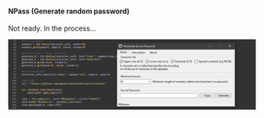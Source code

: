 #### NPass (Generate random password)
Not ready. In the process...

![Generate Secure Password](https://raw.githubusercontent.com/appath/GeneratePassword/master/img/%23generate_secure_password.png)
